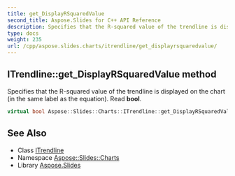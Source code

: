 ```yaml
---
title: get_DisplayRSquaredValue
second_title: Aspose.Slides for C++ API Reference
description: Specifies that the R-squared value of the trendline is displayed on the chart (in the same label as the equation). Read bool.
type: docs
weight: 235
url: /cpp/aspose.slides.charts/itrendline/get_displayrsquaredvalue/
---
```

## ITrendline::get_DisplayRSquaredValue method


Specifies that the R-squared value of the trendline is displayed on the chart (in the same label as the equation). Read **bool**.

```cpp
virtual bool Aspose::Slides::Charts::ITrendline::get_DisplayRSquaredValue()=0
```

## See Also

* Class [ITrendline](../)
* Namespace [Aspose::Slides::Charts](../../)
* Library [Aspose.Slides](../../../)

